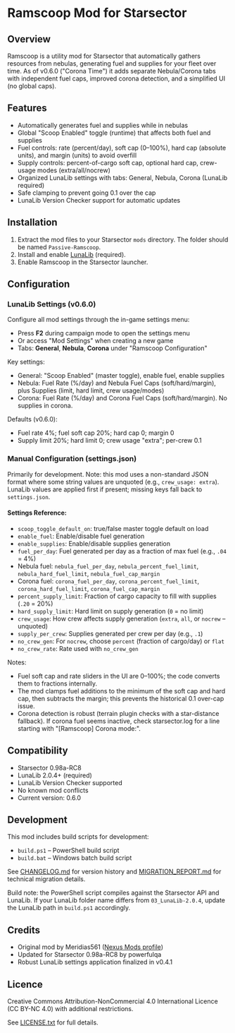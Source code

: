 
# Ramscoop Mod for Starsector

## Overview
Ramscoop is a utility mod for Starsector that automatically gathers resources from nebulas, generating fuel and supplies for your fleet over time. As of v0.6.0 ("Corona Time") it adds separate Nebula/Corona tabs with independent fuel caps, improved corona detection, and a simplified UI (no global caps).

## Features
- Automatically generates fuel and supplies while in nebulas
- Global "Scoop Enabled" toggle (runtime) that affects both fuel and supplies
- Fuel controls: rate (percent/day), soft cap (0–100%), hard cap (absolute units), and margin (units) to avoid overfill
- Supply controls: percent-of-cargo soft cap, optional hard cap, crew-usage modes (extra/all/nocrew)
- Organized LunaLib settings with tabs: General, Nebula, Corona (LunaLib required)
- Safe clamping to prevent going 0.1 over the cap
- LunaLib Version Checker support for automatic updates

## Installation
1. Extract the mod files to your Starsector `mods` directory. The folder should be named `Passive-Ramscoop`.
2. Install and enable [LunaLib](https://fractalsoftworks.com/forum/index.php?topic=25658) (required).
3. Enable Ramscoop in the Starsector launcher.

## Configuration

### LunaLib Settings (v0.6.0)
Configure all mod settings through the in-game settings menu:
- Press **F2** during campaign mode to open the settings menu
- Or access "Mod Settings" when creating a new game
- Tabs: **General**, **Nebula**, **Corona** under "Ramscoop Configuration"

Key settings:
- General: "Scoop Enabled" (master toggle), enable fuel, enable supplies
- Nebula: Fuel Rate (%/day) and Nebula Fuel Caps (soft/hard/margin), plus Supplies (limit, hard limit, crew usage/modes)
- Corona: Fuel Rate (%/day) and Corona Fuel Caps (soft/hard/margin). No supplies in corona.

Defaults (v0.6.0):
- Fuel rate 4%; fuel soft cap 20%; hard cap 0; margin 0
- Supply limit 20%; hard limit 0; crew usage "extra"; per-crew 0.1

### Manual Configuration (settings.json)
Primarily for development. Note: this mod uses a non-standard JSON format where some string values are unquoted (e.g., `crew_usage: extra`). LunaLib values are applied first if present; missing keys fall back to `settings.json`.

#### Settings Reference:
- `scoop_toggle_default_on`: true/false master toggle default on load
- `enable_fuel`: Enable/disable fuel generation
- `enable_supplies`: Enable/disable supplies generation
- `fuel_per_day`: Fuel generated per day as a fraction of max fuel (e.g., `.04` = 4%)
- Nebula fuel: `nebula_fuel_per_day`, `nebula_percent_fuel_limit`, `nebula_hard_fuel_limit`, `nebula_fuel_cap_margin`
- Corona fuel: `corona_fuel_per_day`, `corona_percent_fuel_limit`, `corona_hard_fuel_limit`, `corona_fuel_cap_margin`
- `percent_supply_limit`: Fraction of cargo capacity to fill with supplies (`.20` = 20%)
- `hard_supply_limit`: Hard limit on supply generation (`0` = no limit)
- `crew_usage`: How crew affects supply generation (`extra`, `all`, or `nocrew` – unquoted)
- `supply_per_crew`: Supplies generated per crew per day (e.g., `.1`)
- `no_crew_gen`: For `nocrew`, choose `percent` (fraction of cargo/day) or `flat`
- `no_crew_rate`: Rate used with `no_crew_gen`

Notes:
- Fuel soft cap and rate sliders in the UI are 0–100%; the code converts them to fractions internally.
- The mod clamps fuel additions to the minimum of the soft cap and hard cap, then subtracts the margin; this prevents the historical 0.1 over-cap issue.
- Corona detection is robust (terrain plugin checks with a star-distance fallback). If corona fuel seems inactive, check starsector.log for a line starting with "[Ramscoop] Corona mode:".

## Compatibility
- Starsector 0.98a-RC8
- LunaLib 2.0.4+ (required)
- LunaLib Version Checker supported
- No known mod conflicts
- Current version: 0.6.0

## Development
This mod includes build scripts for development:
- `build.ps1` – PowerShell build script
- `build.bat` – Windows batch build script

See [CHANGELOG.md](CHANGELOG.md) for version history and [MIGRATION_REPORT.md](MIGRATION_REPORT.md) for technical migration details.

Build note: the PowerShell script compiles against the Starsector API and LunaLib. If your LunaLib folder name differs from `03_LunaLib-2.0.4`, update the LunaLib path in `build.ps1` accordingly.

## Credits
- Original mod by Meridias561 ([Nexus Mods profile](https://next.nexusmods.com/profile/Meridias561))
- Updated for Starsector 0.98a-RC8 by powerfulqa
- Robust LunaLib settings application finalized in v0.4.1

## Licence
Creative Commons Attribution-NonCommercial 4.0 International Licence (CC BY-NC 4.0) with additional restrictions.

See [LICENSE.txt](LICENSE.txt) for full details.
